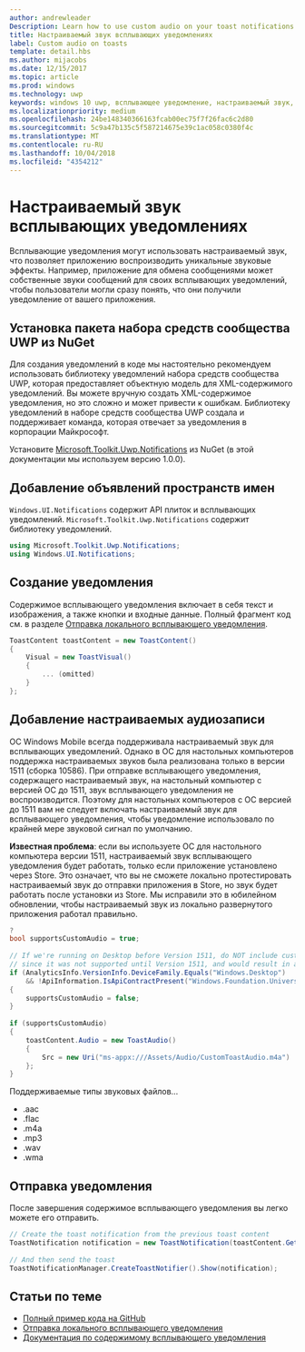 ```yaml
---
author: andrewleader
Description: Learn how to use custom audio on your toast notifications.
title: Настраиваемый звук всплывающих уведомлениях
label: Custom audio on toasts
template: detail.hbs
ms.author: mijacobs
ms.date: 12/15/2017
ms.topic: article
ms.prod: windows
ms.technology: uwp
keywords: windows 10 uwp, всплывающее уведомление, настраиваемый звук, уведомление, аудио, звук
ms.localizationpriority: medium
ms.openlocfilehash: 24be148340366163fcab00ec75f7f26fac6c2d80
ms.sourcegitcommit: 5c9a47b135c5f587214675e39c1ac058c0380f4c
ms.translationtype: MT
ms.contentlocale: ru-RU
ms.lasthandoff: 10/04/2018
ms.locfileid: "4354212"
---
```

# <a name="custom-audio-on-toasts"></a>Настраиваемый звук всплывающих уведомлениях

Всплывающие уведомления могут использовать настраиваемый звук, что позволяет приложению воспроизводить уникальные звуковые эффекты. Например, приложение для обмена сообщениями может собственные звуки сообщений для своих всплывающих уведомлений, чтобы пользователи могли сразу понять, что они получили уведомление от вашего приложения.

## <a name="install-uwp-community-toolkit-nuget-package"></a>Установка пакета набора средств сообщества UWP из NuGet

Для создания уведомлений в коде мы настоятельно рекомендуем использовать библиотеку уведомлений набора средств сообщества UWP, которая предоставляет объектную модель для XML-содержимого уведомлений. Вы можете вручную создать XML-содержимое уведомления, но это сложно и может привести к ошибкам. Библиотеку уведомлений в наборе средств сообщества UWP создала и поддерживает команда, которая отвечает за уведомления в корпорации Майкрософт.

Установите [Microsoft.Toolkit.Uwp.Notifications](https://www.nuget.org/packages/Microsoft.Toolkit.Uwp.Notifications/) из NuGet (в этой документации мы используем версию 1.0.0).


## <a name="add-namespace-declarations"></a>Добавление объявлений пространств имен

`Windows.UI.Notifications` содержит API плиток и всплывающих уведомлений. `Microsoft.Toolkit.Uwp.Notifications` содержит библиотеку уведомлений.

```csharp
using Microsoft.Toolkit.Uwp.Notifications;
using Windows.UI.Notifications;
```


## <a name="construct-the-notification"></a>Создание уведомления

Содержимое всплывающего уведомления включает в себя текст и изображения, а также кнопки и входные данные. Полный фрагмент код см. в разделе [Отправка локального всплывающего уведомления](send-local-toast.md).

```csharp
ToastContent toastContent = new ToastContent()
{
    Visual = new ToastVisual()
    {
        ... (omitted)
    }
};
```


## <a name="add-the-custom-audio"></a>Добавление настраиваемых аудиозаписи

ОС Windows Mobile всегда поддерживала настраиваемый звук для всплывающих уведомлений. Однако в ОС для настольных компьютеров поддержка настраиваемых звуков была реализована только в версии 1511 (сборка 10586). При отправке всплывающего уведомления, содержащего настраиваемый звук, на настольный компьютер с версией ОС до 1511, звук всплывающего уведомления не воспроизводится. Поэтому для настольных компьютеров с ОС версией до 1511 вам не следует включать настраиваемый звук для всплывающего уведомления, чтобы уведомление использовало по крайней мере звуковой сигнал по умолчанию.

**Известная проблема**: если вы используете ОС для настольного компьютера версии 1511, настраиваемый звук всплывающего уведомления будет работать, только если приложение установлено через Store. Это означает, что вы не сможете локально протестировать настраиваемый звук до отправки приложения в Store, но звук будет работать после установки из Store. Мы исправили это в юбилейном обновлении, чтобы настраиваемый звук из локально развернутого приложения работал правильно.

```csharp
?
bool supportsCustomAudio = true;
 
// If we're running on Desktop before Version 1511, do NOT include custom audio
// since it was not supported until Version 1511, and would result in a silent toast.
if (AnalyticsInfo.VersionInfo.DeviceFamily.Equals("Windows.Desktop")
    && !ApiInformation.IsApiContractPresent("Windows.Foundation.UniversalApiContract", 2))
{
    supportsCustomAudio = false;
}
 
if (supportsCustomAudio)
{
    toastContent.Audio = new ToastAudio()
    {
        Src = new Uri("ms-appx:///Assets/Audio/CustomToastAudio.m4a")
    };
}
```

Поддерживаемые типы звуковых файлов...

- .aac
- .flac
- .m4a
- .mp3
- .wav
- .wma


## <a name="send-the-notification"></a>Отправка уведомления

После завершения содержимое всплывающего уведомления вы легко можете его отправить.

```csharp
// Create the toast notification from the previous toast content
ToastNotification notification = new ToastNotification(toastContent.GetXml());
             
// And then send the toast
ToastNotificationManager.CreateToastNotifier().Show(notification);
```


## <a name="related-topics"></a>Статьи по теме

- [Полный пример кода на GitHub](https://github.com/WindowsNotifications/quickstart-toast-with-custom-audio)
- [Отправка локального всплывающего уведомления](send-local-toast.md)
- [Документация по содержимому всплывающего уведомления](adaptive-interactive-toasts.md)